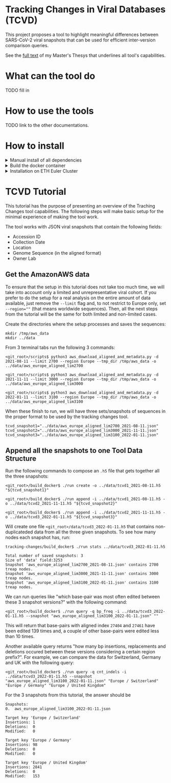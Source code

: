 # Tracking Changes in Viral Databases (TCVD)

This project proposes a tool to highlight meaningful differences between SARS-CoV-2 viral snapshots that can be used for efficient inter-version comparison queries.

See the [full text](https://doi.org/10.3929/ethz-b-000555485) of my Master's Thesys that underlines all tool's capabilities.

# What can the tool do

TODO fill in

# How to use the tools

TODO link to the other documentations.

# How to install

<details>
  <summary markdown="span"> Manual install of all dependencies </summary>

## Manual install of all dependencies

Ensure that all the following packages are installed:

```
apt-get install -y curl libtool cmake gcc-10 gcc-10-base g++-10 libcurl4-openssl-dev wget python3 xz-utils python3-pandas python3-requests
```

Download and build the HDF5 library:

```
cd <local_libraries>
wget https://support.hdfgroup.org/ftp/HDF5/releases/hdf5-1.12/hdf5-1.12.2/src/CMake-hdf5-1.12.2.tar.gz
tar -zxvf CMake-hdf5-1.12.2.tar.gz
cd CMake-hdf5-1.12.2
CC="gcc-10" CXX="g++-10" ctest -S HDF5config.cmake,BUILD_GENERATOR=Unix -C Release -VV -O hdf5.log
./HDF5-1.12.2-Linux.sh
```

Clone and build this git repository with all submodules:

```
git clone --recurse-submodules https://gitlab.ethz.ch/rmuntean/tracking-changes.git
mkdir tracking-changes/build
cd tracking-changes/build
CC="gcc-10" CXX="g++-10" HDF5_ROOT="<local_libraries>/CMake-hdf5-1.12.2/HDF_Group/HDF5/1.12.2/" cmake -D CMAKE_BUILD_TYPE=Release ..
make
```

Run the available tests and check if everything works well:

```
./unit_tests --gtest_brief=0 --gtest_filter="*"
python3 ../integration_tests/main.py

```
</details>

<details>
  <summary markdown="span"> Build the docker container </summary>

## Build the docker container

All the manual steps to install and link the dependencies have already been added inside a docker file. This facilitates the process to get the tool ready to run on any machine.


Build the docker image:
```
docker build -t ctc_docker:v1 .
```

And run it inside a docker container:
```
docker run -i -t ctc_docker:v1 /bin/bash
```
</details>

<details>
  <summary markdown="span"> Installation on ETH Euler Cluster  </summary> 

## Installation on ETH Euler Cluster

All these dependency steps are not needed in case of using the Euler Cluster available to ETH staff. Instead, you would need only to load the following modules:

```
module load cmake/3.11.0
module load libtool/2.4.6
module load gcc/8.2.0
module load python/3.8.5
module load hdf5
```

Clone and build this git repository with all submodules:

```
git clone --recurse-submodules https://gitlab.ethz.ch/rmuntean/tracking-changes.git
mkdir tracking-changes/build
cd tracking-changes/build
EULER_LDAP="rmuntean" cmake -D CMAKE_BUILD_TYPE=Release ..
make
```

Run the available tests and check if everything works well:

```
./unit_tests --gtest_brief=0 --gtest_filter="*"
python3 ../integration_tests/main.py

```
</details>

# TCVD Tutorial

This tutorial has the purpose of presenting an overview of the Traching Changes tool capabilities. The following steps will make basic setup for the minimal experience of making the tool work.

The tool works with JSON viral snapshots that contain the following fields:

- Accession ID
- Collection Date
- Location
- Genome Sequence (in the aligned format)
- Owner Lab


## Get the AmazonAWS data

To ensure that the setup in this tutorial does not take too much time, we will take into account only a limited and unrepresentative viral cohort. If you prefer to do the setup for a real analysis on the entire amount of data available, just remove the `--limit` flag and, to not restrict to Europe only, set `--region=""` (that means worldwide sequences). Then, all the next steps from the tutorial will be the same for both limited and non-limited cases. 

Create the directories where the setup processes and saves the sequences:

```
mkdir /tmp/aws_data
mkdir ../data
```

From 3 terminal tabs run the following 3 commands:

```
<git_root>/scripts$ python3 aws_download_aligned_and_metadata.py -d 2021-08-11 --limit 2700 --region Europe --tmp_dir /tmp/aws_data -o ../data/aws_europe_aligned_lim2700

<git_root>/scripts$ python3 aws_download_aligned_and_metadata.py -d 2021-11-11 --limit 3000 --region Europe --tmp_dir /tmp/aws_data -o ../data/aws_europe_aligned_lim3000

<git_root>/scripts$ python3 aws_download_aligned_and_metadata.py -d 2022-01-11 --limit 3100 --region Europe --tmp_dir /tmp/aws_data -o ../data/aws_europe_aligned_lim3100
```

When these finish to run, we will have three sets/snapshots of sequences in the proper format to be used by the tracking changes tool.

```
tcvd_snapshot1="../data/aws_europe_aligned_lim2700_2021-08-11.json"
tcvd_snapshot2="../data/aws_europe_aligned_lim3000_2021-11-11.json"
tcvd_snapshot3="../data/aws_europe_aligned_lim3100_2022-01-11.json"
```


## Append all the snapshots to one Tool Data Structure

Run the following commands to compose an `.h5` file that gets together all the three snapshots:

```
<git_root>/build_docker$ ./run create -o ../data/tcvd1_2021-08-11.h5 "${tcvd_snapshot1}"

<git_root>/build_docker$ ./run append -i ../data/tcvd1_2021-08-11.h5 -o ../data/tcvd2_2021-11-11.h5 "${tcvd_snapshot2}"

<git_root>/build_docker$ ./run append -i ../data/tcvd2_2021-11-11.h5 -o ../data/tcvd3_2022-01-11.h5 "${tcvd_snapshot3}"
```

Will create one file `<git_root>/data/tcvd3_2022-01-11.h5` that contains non-duplicateded data from all the three given snapshots. To see how many nodes each snapshot has, run:

```
tracking-changes/build_docker$ ./run stats ../data/tcvd3_2022-01-11.h5 

Total number of saved snapshots: 3
Size of 'data' field:3253
Snapshot 'aws_europe_aligned_lim2700_2021-08-11.json' contains 2700 treap nodes.
Snapshot 'aws_europe_aligned_lim3000_2021-11-11.json' contains 3000 treap nodes.
Snapshot 'aws_europe_aligned_lim3100_2022-01-11.json' contains 3100 treap nodes.
```

We can run queries like "which base-pair was most often edited between these 3 snapshot versions?" with the following command:

```
<git_root>/build_docker$ ./run query -q bp_freq -i ../data/tcvd3_2022-01-11.h5 --snapshot "aws_europe_aligned_lim3100_2022-01-11.json" ""
```

This will return that base-pairs with aligned index `27404` and `27461` have been edited 139 times and, a couple of other base-pairs were edited less than 10 times.

Another available query returns "how many bp insertions, replacements and deletions occured between these versions considering a certain region prefix?". For example, we can compare the data for Switzerland, Germany and UK with the following query:

```
<git_root>/build_docker$ ./run query -q cnt_indels -i ../data/tcvd3_2022-01-11.h5 --snapshot "aws_europe_aligned_lim3100_2022-01-11.json" "Europe / Switzerland" "Europe / Germany" "Europe / United Kingdom"
```

For the 3 snapshots from this tutorial, the answer should be

```
Snapshots:
0.	aws_europe_aligned_lim3100_2022-01-11.json

Target key 'Europe / Switzerland'
Insertions:	1	
Deletions:	0	
Modified:	0	

Target key 'Europe / Germany'
Insertions:	98	
Deletions:	0	
Modified:	0	

Target key 'Europe / United Kingdom'
Insertions:	2841	
Deletions:	0	
Modified:	153
```